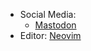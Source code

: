 <!--
**SignalWalker/SignalWalker** is a ✨ _special_ ✨ repository because its `README.md` (this file) appears on your GitHub profile.

Here are some ideas to get you started:

- 🔭 I’m currently working on ...
- 🌱 I’m currently learning ...
- 👯 I’m looking to collaborate on ...
- 🤔 I’m looking for help with ...
- 💬 Ask me about ...
- 📫 How to reach me: ...
- 😄 Pronouns: ...
- ⚡ Fun fact: ...
-->

- Social Media:
  - [Mastodon](https://social.ashwalker.net/Ash)
- Editor: [Neovim](https://github.com/signalwalker/nix.home.dev/tree/main/src/editor/neovim)
